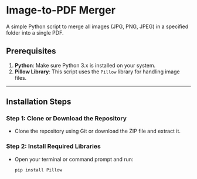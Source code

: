 # Image-to-PDF Merger

A simple Python script to merge all images (JPG, PNG, JPEG) in a specified folder into a single PDF.

## Prerequisites

1. **Python**: Make sure Python 3.x is installed on your system.  
2. **Pillow Library**: This script uses the `Pillow` library for handling image files.

---

## Installation Steps

### Step 1: Clone or Download the Repository
- Clone the repository using Git or download the ZIP file and extract it.  

### Step 2: Install Required Libraries
- Open your terminal or command prompt and run:
  ```bash
  pip install Pillow
